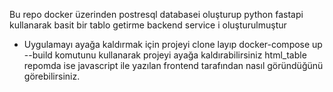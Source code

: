 Bu repo docker üzerinden postresql databasei oluşturup python fastapi kullanarak basit bir tablo getirme backend service i oluşturulmuştur

- Uygulamayı ayağa kaldırmak için projeyi clone layıp docker-compose up --build komutunu kullanarak projeyi ayağa kaldırabilirsiniz html_table repomda ise javascript ile yazılan frontend tarafından nasıl göründüğünü görebilirsiniz.
